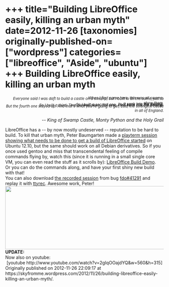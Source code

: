 +++
title="Building LibreOffice easily, killing an urban myth"
date=2012-11-26
[taxonomies]
originally-published-on=["wordpress"]
categories=["libreoffice", "Aside", "ubuntu"]
+++
Building LibreOffice easily, killing an urban myth
==================================================

<p style="font-size:smaller;text-align:right;"><em>When I first came here, this was all swamp.</em></p>
<p style="margin-top:-2em;font-size:smaller;text-align:right;"><em>Everyone said I was daft to build a castle on a swamp, but I built in all the same, just to show them.</em></p>
<p style="margin-top:-2em;font-size:smaller;text-align:right;"><em>It sank into the swamp.</em></p>
<p style="margin-top:-2em;font-size:smaller;text-align:right;"><em>So I built a second one. That sank into the swamp.</em></p>
<p style="margin-top:-2em;font-size:smaller;text-align:right;"><em>So I built a third. That burned down, fell over, then sank into the swamp.</em></p>
<p style="margin-top:-2em;font-size:smaller;text-align:right;"><em>But the fourth one stayed up. And that's what you're going to get, Lad, the strongest castle in all of England.</em></p>
<p style="text-align:right;"><em>-- King of Swamp Castle, Monty Python and the Holy Grail</em></p>

<div>LibreOffice has a -- by now mostly undeserved -- reputation to be hard to build. To kill that urban myth, Peter Baumgarten made a <a href="http://playterm.org/r/libreoffice-build-demo-1353844132">playterm session showing what needs to be done to get a build of LibreOffice started</a> on Ubuntu 12.10, but the same should work on all Debian derivatives. So if you once used gentoo and miss that transcendental feeling of compile commands flying by, watch this (since it is running in a small single core VM, you can even read the stuff as it scrolls by): <a href="http://playterm.org/r/libreoffice-build-demo-1353844132">LibreOffice Build Demo</a>.</div>
<div></div>
<div>Or you can do the commands along, and have your first shiny new build with that!</div>
<div></div>
<div>You can also download <a href="https://bugs.freedesktop.org/attachment.cgi?id=70537">the recorded session</a> from bug <a href="https://bugs.freedesktop.org/show_bug.cgi?id=41291">fdo#41291</a> and replay it with <a href="http://0xcc.net/ttyrec/index.html.en">ttyrec</a>. Awesome work, Peter!</div>
<div style="text-align:center;"><a href="http://wiki.documentfoundation.org/Hackfest/Munich2012"><img class="alignnone" title="LibreOffice Hackfest 2012 -- Munich" alt="" src="http://wiki.documentfoundation.org/images/d/de/MucHackfest2012.png" width="600" height="200" /></a></div>
<div style="text-align:left;"><strong>UPDATE:</strong></div>
<div style="text-align:left;">Now also on youtube:</div>
<div style="text-align:center;">[youtube http://www.youtube.com/watch?v=2gIqOOajdYQ&amp;w=560&amp;h=315]</div>
Originally published on 2012-11-26 22:09:17 at https://skyfromme.wordpress.com/2012/11/26/building-libreoffice-easily-killing-an-urban-myth/.
